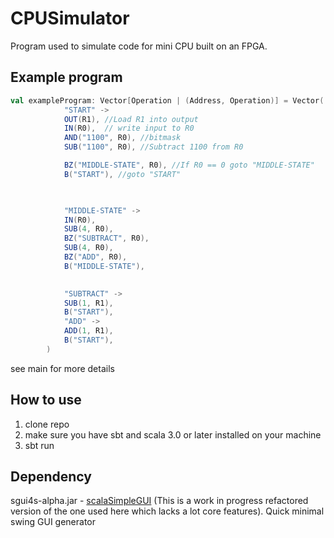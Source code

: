 # CPUSimulator
Program used to simulate code for mini CPU built on an FPGA.


## Example program
```scala
val exampleProgram: Vector[Operation | (Address, Operation)] = Vector(
            "START" -> 
            OUT(R1), //Load R1 into output
            IN(R0),  // write input to R0
            AND("1100", R0), //bitmask
            SUB("1100", R0), //Subtract 1100 from R0

            BZ("MIDDLE-STATE", R0), //If R0 == 0 goto "MIDDLE-STATE"
            B("START"), //goto "START"


            
            "MIDDLE-STATE" -> 
            IN(R0),
            SUB(4, R0),
            BZ("SUBTRACT", R0),
            SUB(4, R0),
            BZ("ADD", R0),
            B("MIDDLE-STATE"),

            
            "SUBTRACT" ->
            SUB(1, R1),
            B("START"),
            "ADD" ->
            ADD(1, R1),
            B("START"),
        )
```

see main for more details
## How to use
1. clone repo
2. make sure you have sbt and scala 3.0 or later installed on your machine
3. sbt run

## Dependency
sgui4s-alpha.jar - [scalaSimpleGUI](https://github.com/pontussjostedt/scalaSimpleGUI) (This is a work in progress refactored version of the one used here which lacks a lot core features).
Quick minimal swing GUI generator

